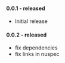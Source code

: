 #### 0.0.1 - released
* Initial release

#### 0.0.2 - released
* fix dependencies
* fix links in nuspec

